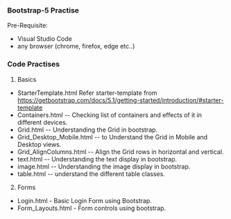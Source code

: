 ### Bootstrap-5 Practise

Pre-Requisite: <br>
- Visual Studio Code  <br>
- any browser (chrome, firefox, edge etc..) <br>

### Code Practises <br>
1) Basics <br>
- StarterTemplate.html Refer starter-template from https://getbootstrap.com/docs/5.1/getting-started/introduction/#starter-template <br>
- Containers.html -- Checking list of containers and effects of it in different devices.
- Grid.html -- Understanding the Grid in bootstrap.
- Grid_Desktop_Mobile.html -- to Understand the Grid in Mobile and Desktop views.
- Grid_AlignColumns.html -- Align the Grid rows in horizontal and vertical.
- text.html -- Understanding the text display in bootstrap.
- image.html -- Understanding the image display in bootstrap.
- table.html -- understand the different table classes.

2) Forms <br>
- Login.html -  Basic Login Form using Bootstrap.
- Form_Layouts.html - Form controls using bootstrap.  